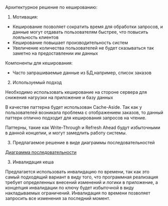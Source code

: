Архитектурное решение по кешированию:

1. Мотивация:

- Кеширование позволяет сократить время для обработки запросов, и данные могут отдавать пользователям быстрее, что повысить лояльность клиентов
- Кеширование повышает производительность систем
- Увеличение количества пользователей не будет сказываться так заметно на предоставлении им данных

Компоненты для кеширования:

- Часто запрашиваемые данные из БД,например, список заказов

2. Используемый подход

Необходимо использовать кеширование на стороне сервера для снижения нагрузки на приложение и базу данных

В качестве паттерна будет использован Cache-Aside. Так как у пользователей возникала проблема с отображением заказов, то данный паттерн отлично подходит для кеширования запросов на чтение.

Паттерны, такие как Write-Through и Refresh Ahead будут избыточными в данной концепии, и могут замедлить работу системы.

3. Предлагаемое решение в виде диаграммы последовательностей

[Диаграмма последовательности](cashing.png)

3. Инвалидация кеша

Предлагается использовать инвалидацию по времени, так как это самый подходящий вариант в виду того, что программная реализация требует определенных внесений изменений и логики в приложение, а концепция инвалидации по ключу будет избыточной в виду накладываемых ограничений. Инвалидация по времени позволяет запросить все изменения за последний момент.
